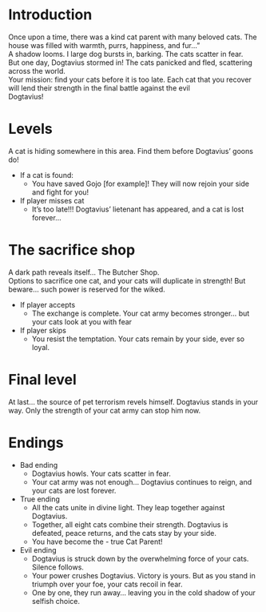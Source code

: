 # Introduction

Once upon a time, there was a kind cat parent with many beloved cats. The house was filled with warmth, purrs, happiness, and fur…”</br>
A shadow looms. I large dog bursts in, barking. The cats scatter in fear.</br>
But one day, Dogtavius stormed in! The cats panicked and fled, scattering across the world.</br>
Your mission: find your cats before it is too late. Each cat that you recover will lend their strength in the final battle against the evil</br> Dogtavius!</br>

# Levels
A cat is hiding somewhere in this area. Find them before Dogtavius’ goons do! </br>
- If a cat is found:
    - You have saved Gojo [for example]! They will now rejoin your side and fight for you!</br>
- If player misses cat
    - It’s too late!!! Dogtavius’ lietenant has appeared, and a cat is lost forever…</br>

# The sacrifice shop
A dark path reveals itself… The Butcher Shop.</br>
Options to sacrifice one cat, and your cats will duplicate in strength! But beware… such power is reserved for the wiked.</br>
- If player accepts
    - The exchange is complete. Your cat army becomes stronger… but your cats look at you with fear</br>
- If player skips
    - You resist the temptation. Your cats remain by your side, ever so loyal.</br>

# Final level
At last… the source of pet terrorism revels himself. Dogtavius stands in your way. Only the strength of your cat army can stop him now.</br>

# Endings
- Bad ending
    - Dogtavius howls. Your cats scatter in fear.
    - Your cat army was not enough… Dogtavius continues to reign, and your cats are lost forever. 
- True ending
    - All the cats unite in divine light. They leap together against Dogtavius.
    - Together, all eight cats combine their strength. Dogtavius is defeated, peace returns, and the cats stay by your side.
    - You have become the - true Cat Parent!
- Evil ending
    - Dogtavius is struck down by the overwhelming force of your cats. Silence follows.
    - Your power crushes Dogtavius. Victory is yours. But as you stand in triumph over your foe, your cats recoil in fear.
    - One by one, they run away… leaving you in the cold shadow of your selfish choice.
